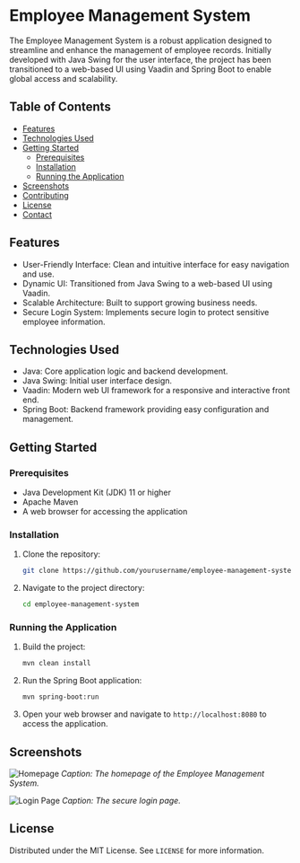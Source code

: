 # Employee Management System

The Employee Management System is a robust application designed to streamline and enhance the management of employee records. Initially developed with Java Swing for the user interface, the project has been transitioned to a web-based UI using Vaadin and Spring Boot to enable global access and scalability.

## Table of Contents

- [Features](#features)
- [Technologies Used](#technologies-used)
- [Getting Started](#getting-started)
  - [Prerequisites](#prerequisites)
  - [Installation](#installation)
  - [Running the Application](#running-the-application)
- [Screenshots](#screenshots)
- [Contributing](#contributing)
- [License](#license)
- [Contact](#contact)

## Features

- User-Friendly Interface: Clean and intuitive interface for easy navigation and use.
- Dynamic UI: Transitioned from Java Swing to a web-based UI using Vaadin.
- Scalable Architecture: Built to support growing business needs.
- Secure Login System: Implements secure login to protect sensitive employee information.

## Technologies Used

- Java: Core application logic and backend development.
- Java Swing: Initial user interface design.
- Vaadin: Modern web UI framework for a responsive and interactive front end.
- Spring Boot: Backend framework providing easy configuration and management.

## Getting Started

### Prerequisites

- Java Development Kit (JDK) 11 or higher
- Apache Maven
- A web browser for accessing the application

### Installation

1. Clone the repository:
    ```bash
    git clone https://github.com/yourusername/employee-management-system.git
    ```
2. Navigate to the project directory:
    ```bash
    cd employee-management-system
    ```

### Running the Application

1. Build the project:
    ```bash
    mvn clean install
    ```
2. Run the Spring Boot application:
    ```bash
    mvn spring-boot:run
    ```
3. Open your web browser and navigate to `http://localhost:8080` to access the application.

## Screenshots

![Homepage](screenshots/homepage.png)
*Caption: The homepage of the Employee Management System.*

![Login Page](screenshots/login.png)
*Caption: The secure login page.*



## License

Distributed under the MIT License. See `LICENSE` for more information.

